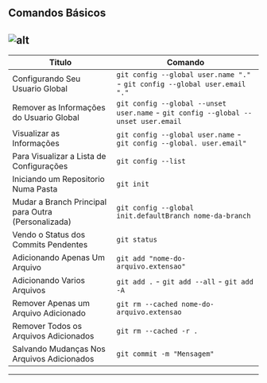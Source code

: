 ## Comandos Básicos
![alt](https://blog.da2k.com.br/uploads/2015/07/banner-git-e-github-ninja.jpg)
---

| Titulo                                              | Comando                                                                            |
| --------------------------------------------------- | ---------------------------------------------------------------------------------- |
| Configurando Seu Usuario Global                     | `git config --global user.name "."` - `git config --global user.email "."`         |
| Remover as Informações do Usuario Global            | `git config --global --unset user.name` - `git config --global --unset user.email` |
| Visualizar as Informações                           | `git config --global user.name` - `git config --global. user.email"`               |
| Para Visualizar a Lista de Configurações            | `git config --list`                                                                |
| Iniciando um Repositorio Numa Pasta                 | `git init`                                                                         |
| Mudar a Branch Principal para Outra (Personalizada) | `git config --global init.defaultBranch nome-da-branch`                            |
| Vendo o Status dos Commits Pendentes                | `git status`                                                                       |
| Adicionando Apenas Um Arquivo                       | `git add "nome-do-arquivo.extensao"`                                               |
| Adicionando Varios Arquivos                         | `git add .` - `git add --all` - `git add -A`                                       |
| Remover Apenas um Arquivo Adicionado                | `git rm --cached nome-do-arquivo.extensao`                                         |
| Remover Todos os Arquivos Adicionados               | `git rm --cached -r .`                                                             |
| Salvando Mudanças Nos Arquivos Adicionados          | `git commit -m "Mensagem"`                                                         |

---


